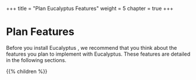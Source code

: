 +++
title = "Plan Eucalyptus Features"
weight = 5
chapter = true
+++


# Plan Features
Before you install Eucalyptus , we recommend that you think about the features you plan to implement with Eucalyptus. These features are detailed in the following sections.



{{% children %}}
